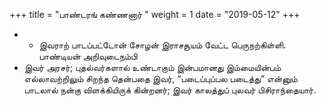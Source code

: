 ﻿+++
title = "பாண்டரங் கண்ணனார்  "
weight = 1
date = "2019-05-12"
+++


- - இவராற் பாடப்பட்டோன் சோழன் இராசசூயம் வேட்ட பெருநற்கிள்ளி. பாண்டியன் அறிவுடைநம்பி 
- இவர் அரசர்; புதல்வர்களால் உண்டாகும் இன்பமானது இம்மையின்பம் எல்லாவற்றிலும் சிறந்த தென்பதை இவர், “படைப்புப்பல படைத்து” என்னும் பாடலால் நன்கு விளக்கியிருக் கின்றனர்; இவர் காலத்துப் புலவர் பிசிராந்தையார். 
